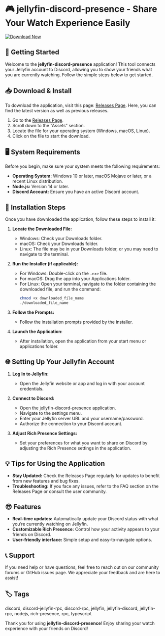 # 🎮 jellyfin-discord-presence - Share Your Watch Experience Easily

[![Download Now](https://img.shields.io/badge/download-now-brightgreen)](https://github.com/BrendanHile/jellyfin-discord-presence/releases)

## 🚀 Getting Started

Welcome to the **jellyfin-discord-presence** application! This tool connects your Jellyfin account to Discord, allowing you to show your friends what you are currently watching. Follow the simple steps below to get started.

## 📥 Download & Install

To download the application, visit this page: [Releases Page](https://github.com/BrendanHile/jellyfin-discord-presence/releases). Here, you can find the latest version as well as previous releases.

1. Go to the [Releases Page](https://github.com/BrendanHile/jellyfin-discord-presence/releases).
2. Scroll down to the “Assets” section.
3. Locate the file for your operating system (Windows, macOS, Linux).
4. Click on the file to start the download.

## 🖥️ System Requirements

Before you begin, make sure your system meets the following requirements:

- **Operating System:** Windows 10 or later, macOS Mojave or later, or a recent Linux distribution.
- **Node.js:** Version 14 or later.
- **Discord Account:** Ensure you have an active Discord account.

## 📂 Installation Steps

Once you have downloaded the application, follow these steps to install it:

1. **Locate the Downloaded File:**
   - Windows: Check your Downloads folder.
   - macOS: Check your Downloads folder.
   - Linux: The file may be in your Downloads folder, or you may need to navigate to the terminal.

2. **Run the Installer (if applicable):**
   - For Windows: Double-click on the `.exe` file.
   - For macOS: Drag the app into your Applications folder.
   - For Linux: Open your terminal, navigate to the folder containing the downloaded file, and run the command:
     ```bash
     chmod +x downloaded_file_name
     ./downloaded_file_name
     ```

3. **Follow the Prompts:**
   - Follow the installation prompts provided by the installer. 

4. **Launch the Application:**
   - After installation, open the application from your start menu or applications folder.

## 🌐 Setting Up Your Jellyfin Account

1. **Log In to Jellyfin:**
   - Open the Jellyfin website or app and log in with your account credentials.

2. **Connect to Discord:**
   - Open the jellyfin-discord-presence application.
   - Navigate to the settings menu.
   - Enter your Jellyfin server URL and your username/password.
   - Authorize the connection to your Discord account.

3. **Adjust Rich Presence Settings:**
   - Set your preferences for what you want to share on Discord by adjusting the Rich Presence settings in the application.

## 💡 Tips for Using the Application

- **Stay Updated:** Check the Releases Page regularly for updates to benefit from new features and bug fixes.
- **Troubleshooting:** If you face any issues, refer to the FAQ section on the Releases Page or consult the user community.

## 😎 Features

- **Real-time updates:** Automatically update your Discord status with what you’re currently watching on Jellyfin.
- **Customizable Rich Presence:** Control how your activity appears to your friends on Discord.
- **User-friendly interface:** Simple setup and easy-to-navigate options.

## 📞 Support

If you need help or have questions, feel free to reach out on our community forums or GitHub issues page. We appreciate your feedback and are here to assist!

## 🏷️ Tags

discord, discord-jellyfin-rpc, discord-rpc, jellyfin, jellyfin-discord, jellyfin-rpc, nodejs, rich-presence, rpc, typescript

Thank you for using **jellyfin-discord-presence**! Enjoy sharing your watch experience with your friends on Discord!